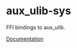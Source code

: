 # aux_ulib-sys #
FFI bindings to aux_ulib.

[Documentation](https://retep998.github.io/doc/aux_ulib-sys/)
